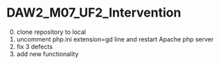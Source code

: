 # DAW2_M07_UF2_Intervention
0. clone repository to local
1. uncomment php.ini extension=gd line and restart Apache php server
2. fix 3 defects
3. add new functionality
